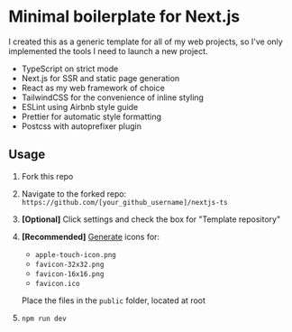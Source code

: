 # Minimal boilerplate for Next.js
I created this as a generic template for all of my web projects, so I've only implemented the tools I need to launch a new project.

- TypeScript on strict mode
- Next.js for SSR and static page generation
- React as my web framework of choice
- TailwindCSS for the convenience of inline styling
- ESLint using Airbnb style guide
- Prettier for automatic style formatting
- Postcss with autoprefixer plugin

## Usage
1. Fork this repo

2. Navigate to the forked repo: `https://github.com/[your_github_username]/nextjs-ts`

3. **[Optional]** Click settings and check the box for "Template repository"

4. **[Recommended]** [Generate](https://favicon.io/favicon-converter/) icons for:
    - `apple-touch-icon.png`
    - `favicon-32x32.png`
    - `favicon-16x16.png`
    - `favicon.ico`

    Place the files in the `public` folder, located at root

5. `npm run dev`